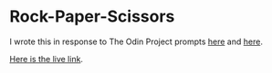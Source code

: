 # Rock-Paper-Scissors
I wrote this in response to The Odin Project prompts [here](https://www.theodinproject.com/lessons/foundations-rock-paper-scissors) and [here](https://www.theodinproject.com/lessons/foundations-revisiting-rock-paper-scissors).

[Here is the live link](https://nhsegal.github.io/rock-paper-scissors/).
